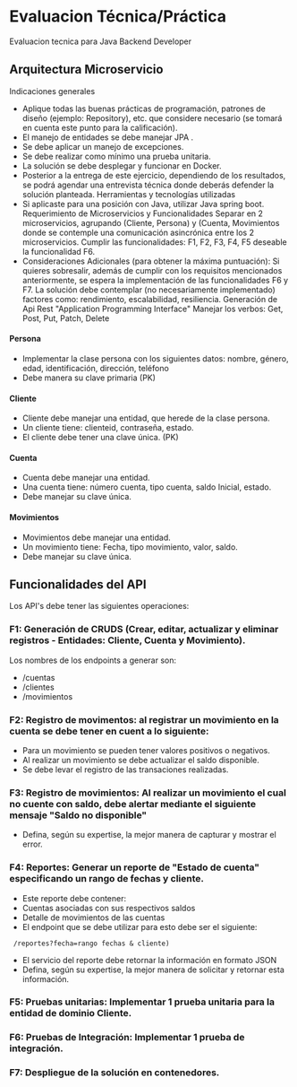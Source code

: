 # Evaluacion Técnica/Práctica
Evaluacion tecnica para Java Backend Developer
## Arquitectura Microservicio
Indicaciones generales
* Aplique todas las buenas prácticas de programación, patrones de diseño (ejemplo: Repository), etc. que considere necesario (se tomará en cuenta este punto para la calificación).
* El manejo de entidades se debe manejar JPA .
* Se debe aplicar un manejo de excepciones.
* Se debe realizar como mínimo una prueba unitaria.
* La solución se debe desplegar y funcionar en Docker.
* Posterior a la entrega de este ejercicio, dependiendo de los resultados, se podrá agendar una entrevista técnica donde deberás defender la solución planteada.
Herramientas y tecnologías utilizadas
* Si aplicaste para una posición con Java, utilizar Java spring boot.
Requerimiento de Microservicios y Funcionalidades
Separar en 2 microservicios, agrupando (Cliente, Persona) y (Cuenta,
Movimientos donde se contemple una comunicación asincrónica entre los 2 microservicios. Cumplir las funcionalidades: F1, F2, F3, F4, F5 deseable la
funcionalidad F6.
* Consideraciones Adicionales (para obtener la máxima puntuación):
Si quieres sobresalir, además de cumplir con los requisitos mencionados anteriormente, se espera la implementación de las funcionalidades F6 y F7.
La solución debe contemplar (no necesariamente implementado) factores como:
rendimiento, escalabilidad, resiliencia.
Generación de Api Rest "Application Programming Interface"
Manejar los verbos: Get, Post, Put, Patch, Delete

#### Persona
* Implementar la clase persona con los siguientes datos: nombre, género, edad, identificación, dirección, teléfono
* Debe manera su clave primaria (PK)
#### Cliente
* Cliente debe manejar una entidad, que herede de la clase persona.
* Un cliente tiene: clienteid, contraseña, estado.
* El cliente debe tener una clave única. (PK)
#### Cuenta
* Cuenta debe manejar una entidad.
* Una cuenta tiene: número cuenta, tipo cuenta, saldo Inicial, estado.
* Debe manejar su clave única.
#### Movimientos
* Movimientos debe manejar una entidad.
* Un movimiento tiene: Fecha, tipo movimiento, valor, saldo.
* Debe manejar su clave única.

## Funcionalidades del API
Los API's debe tener las siguientes operaciones:
### F1: Generación de CRUDS (Crear, editar, actualizar y eliminar registros - Entidades: Cliente, Cuenta y Movimiento).
Los nombres de los endpoints a generar son:
* /cuentas
* /clientes
* /movimientos
### F2: Registro de movimentos: al registrar un movimiento en la cuenta se debe tener en cuent	a lo siguiente:
* Para un movimiento se pueden tener valores positivos o negativos.
* Al realizar un movimiento se debe actualizar el saldo disponible.
* Se debe levar el registro de las transaciones realizadas.
### F3: Registro de movimientos: Al realizar un movimiento el cual no cuente con saldo, debe alertar mediante el siguiente mensaje "Saldo no disponible"
* Defina, según su expertise, la mejor manera de capturar y mostrar el error.
### F4: Reportes: Generar un reporte de "Estado de cuenta" especificando un rango de fechas y cliente.
* Este reporte debe contener:
* Cuentas asociadas con sus respectivos saldos
* Detalle de movimientos de las cuentas
* El endpoint que se debe utilizar para esto debe ser el siguiente:
```
 /reportes?fecha=rango fechas & cliente)
```
* El servicio del reporte debe retornar la información en formato JSON
* Defina, según su expertise, la mejor manera de solicitar y retornar esta información.
### F5: Pruebas unitarias: Implementar 1 prueba unitaria para la entidad de dominio Cliente.
### F6: Pruebas de Integración: Implementar 1 prueba de integración.
### F7: Despliegue de la solución en contenedores.
